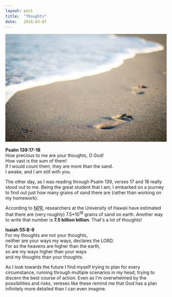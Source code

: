 ```yaml
---
layout: post
title:  "Thoughts"
date:   2016-03-07
---
```


![Sand}](/assets/img/sand.jpg)
<p class="intro">
<b>Psalm 139:17-18 </b><br>
How precious to me are your thoughts, O God!<br>
How vast is the sum of them!<br>
If I would count them, they are more than the sand.<br>
I awake, and I am still with you. <br>
</p> 

The other day, as I was reading through Psalm 139, verses 17 and 18 really stood out to me. Being the great student that I am, I embarked on a journey to find out just how many grains of sand there are (rather than working on my homework).

According to [NPR](http://www.npr.org/sections/krulwich/2012/09/17/161096233/which-is-greater-the-number-of-sand-grains-on-earth-or-stars-in-the-sky), researchers at the University of Hawaii have estimated that there are (very roughly) 7.5*10<sup>18</sup> grains of sand on earth. Another way to write that number is **7.5 billion billion**. That's a lot of thoughts!

<p class="intro">
<b>Isaiah 55:8-9 </b><br>
For my thoughts are not your thoughts,<br>
neither are your ways my ways, declares the LORD.<br>
For as the heavens are higher than the earth,<br>
so are my ways higher than your ways<br>
and my thoughts than your thoughts.<br>
</p>

As I look towards the future I find myself trying to plan for every circumstance, running through multiple scenarios in my head, trying to discern the best course of action. Even as I'm overwhelmed by the possibilities and risks, vereses like these remind me that God has a plan infinitely more detailed than I can even imagine.